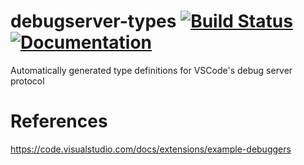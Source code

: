 # debugserver-types [![Build Status](https://travis-ci.org/Marwes/debugserver-types.svg?branch=master)](https://travis-ci.org/Marwes/debugserver-types) [![Documentation](https://docs.rs/debugserver-types/badge.svg)](https://docs.rs/crate/debugserver-types)

Automatically generated type definitions for VSCode's debug server protocol

# References

https://code.visualstudio.com/docs/extensions/example-debuggers
